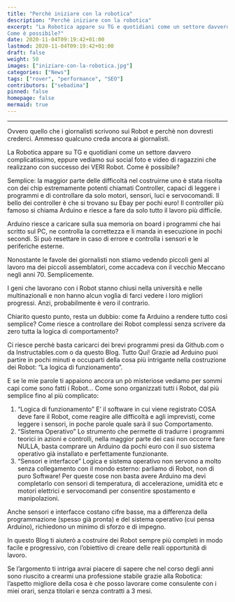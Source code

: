 ```yaml
---
title: "Perchè iniziare con la robotica"
description: "Perchè iniziare con la robotica"
excerpt: "La Robotica appare su TG e quotidiani come un settore davvero complicatissimo, eppure vediamo sui social foto e video di ragazzini che realizzano con successo dei VERI Robot.
Come è possibile?"
date: 2020-11-04T09:19:42+01:00
lastmod: 2020-11-04T09:19:42+01:00
draft: false
weight: 50
images: ["iniziare-con-la-robotica.jpg"]
categories: ["News"]
tags: ["rover", "performance", "SEO"]
contributors: ["sebadima"]
pinned: false
homepage: false
mermaid: true
---
```


<style>
.x {
    transition:transform 0.50s ease;
}

.x:hover {
    -webkit-transform:scale(1.75); /* or some other value */
    transform:scale(1.75);
}
</style>

---



Ovvero quello che i giornalisti scrivono sui Robot e perchè non dovresti crederci. Ammesso qualcuno creda ancora ai giornalisti.

La Robotica appare su TG e quotidiani come un settore davvero complicatissimo, eppure vediamo sui social foto e video di ragazzini che realizzano con successo dei VERI Robot.
Come è possibile?

Semplice: la maggior parte delle difficoltà nel costruirne uno è stata risolta con dei chip estremamente potenti chiamati Controller, capaci di leggere i programmi e di controllare da solo motori, sensori, luci e servocomandi. Il bello dei controller è che si trovano su Ebay per pochi euro!
Il controller più famoso si chiama Arduino e riesce a fare da solo tutto il lavoro più difficile.

Arduino riesce a caricare sulla sua memoria on board i programmi che hai scritto sul PC, ne controlla la correttezza e li manda in esecuzione in pochi secondi. Si può resettare in caso di errore e controlla i sensori e le periferiche esterne.

Nonostante le favole dei giornalisti non stiamo vedendo piccoli geni al lavoro ma dei piccoli assemblatori, come accadeva con il vecchio Meccano negli anni 70. Semplicemente.

I geni che lavorano con i Robot stanno chiusi nella università e nelle multinazionali e non hanno alcun voglia di farci vedere i loro migliori progressi. Anzi, probabilmente è vero il contrario.

Chiarito questo punto, resta un dubbio: come fa Arduino a rendere tutto così semplice? Come riesce a controllare dei Robot complessi senza scrivere da zero tutta la logica di comportamento?

Ci riesce perchè basta caricarci dei brevi programmi presi da Github.com o da Instructables.com o da questo Blog. Tutto Qui! Grazie ad Arduino puoi partire in pochi minuti e occuparti della cosa più intrigante nella costruzione dei Robot: “La logica di funzionamento”.

E se le mie parole ti appaiono ancora un pò misteriose vediamo per sommi capi come sono fatti i Robot…
Come sono organizzati tutti i Robot, dal più semplice fino al più complicato:

1. “Logica di funzionamento”
    E’ il software in cui viene registrato COSA deve fare il Robot, come reagire alle difficoltà e agli imprevisti, come leggere i sensori, in poche parole quale sarà il suo Comportamento.
2. “Sistema Operativo”
    Lo strumento che permette di tradurre i programmi teorici in azioni e controlli, nella maggior parte dei casi non occorre fare NULLA, basta comprare un Arduino da pochi euro con il suo sistema operativo già installato e perfettamente funzionante.
3. “Sensori e interfacce”
    Logica e sistema operativo non servono a molto senza collegamento con il mondo esterno: parliamo di Robot, non di puro Software! Per queste cose non basta avere Arduino ma devi completarlo con sensori di temperatura, di accelerazione, umidità etc e motori elettrici e servocomandi per consentire spostamento e manipolazioni.

Anche sensori e interfacce costano cifre basse, ma a differenza della programmazione (spesso già pronta) e del sistema operativo (cui pensa Arduino), richiedono un minimo di sforzo e di impegno.

In questo Blog ti aiuterò a costruire dei Robot sempre più completi in modo facile e progressivo, con l’obiettivo di creare delle reali opportunità di lavoro.

Se l’argomento ti intriga avrai piacere di sapere che nel corso degli anni sono riuscito a crearmi una professione stabile grazie alla Robotica: l’aspetto migliore della cosa è che posso lavorare come consulente con i miei orari, senza titolari e senza contratti a 3 mesi.

